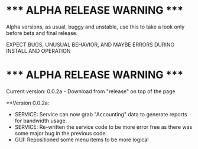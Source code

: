 # *** ALPHA RELEASE WARNING ***

Alpha versions, as usual, buggy and unstable, use this to take a look only before beta and final release.

EXPECT BUGS, UNUSUAL BEHAVIOR, AND MAYBE ERRORS DURING INSTALL AND OPERATION

# *** ALPHA RELEASE WARNING ***

Current version: 0.0.2a - Download from "release" on top of the page

**Version 0.0.2a:
* SERVICE: Service can now grab "Accounting" data to generate reports for bandwidth usage.
* SERVICE: Re-written the service code to be more error free as there was some major bug in the previous code.
* GUI: Repositioned some menu items to be more logical
